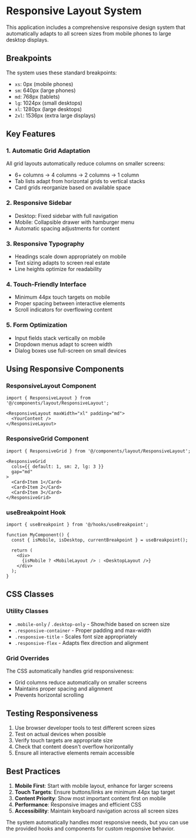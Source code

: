 # Responsive Layout System

This application includes a comprehensive responsive design system that automatically adapts to all screen sizes from mobile phones to large desktop displays.

## Breakpoints

The system uses these standard breakpoints:
- `xs`: 0px (mobile phones)
- `sm`: 640px (large phones)
- `md`: 768px (tablets) 
- `lg`: 1024px (small desktops)
- `xl`: 1280px (large desktops)
- `2xl`: 1536px (extra large displays)

## Key Features

### 1. Automatic Grid Adaptation
All grid layouts automatically reduce columns on smaller screens:
- 6+ columns → 4 columns → 2 columns → 1 column
- Tab lists adapt from horizontal grids to vertical stacks
- Card grids reorganize based on available space

### 2. Responsive Sidebar
- Desktop: Fixed sidebar with full navigation
- Mobile: Collapsible drawer with hamburger menu
- Automatic spacing adjustments for content

### 3. Responsive Typography
- Headings scale down appropriately on mobile
- Text sizing adapts to screen real estate
- Line heights optimize for readability

### 4. Touch-Friendly Interface
- Minimum 44px touch targets on mobile
- Proper spacing between interactive elements
- Scroll indicators for overflowing content

### 5. Form Optimization
- Input fields stack vertically on mobile
- Dropdown menus adapt to screen width
- Dialog boxes use full-screen on small devices

## Using Responsive Components

### ResponsiveLayout Component
```tsx
import { ResponsiveLayout } from '@/components/layout/ResponsiveLayout';

<ResponsiveLayout maxWidth="xl" padding="md">
  <YourContent />
</ResponsiveLayout>
```

### ResponsiveGrid Component
```tsx
import { ResponsiveGrid } from '@/components/layout/ResponsiveLayout';

<ResponsiveGrid 
  cols={{ default: 1, sm: 2, lg: 3 }}
  gap="md"
>
  <Card>Item 1</Card>
  <Card>Item 2</Card>
  <Card>Item 3</Card>
</ResponsiveGrid>
```

### useBreakpoint Hook
```tsx
import { useBreakpoint } from '@/hooks/useBreakpoint';

function MyComponent() {
  const { isMobile, isDesktop, currentBreakpoint } = useBreakpoint();
  
  return (
    <div>
      {isMobile ? <MobileLayout /> : <DesktopLayout />}
    </div>
  );
}
```

## CSS Classes

### Utility Classes
- `.mobile-only` / `.desktop-only` - Show/hide based on screen size
- `.responsive-container` - Proper padding and max-width
- `.responsive-title` - Scales font size appropriately
- `.responsive-flex` - Adapts flex direction and alignment

### Grid Overrides
The CSS automatically handles grid responsiveness:
- Grid columns reduce automatically on smaller screens
- Maintains proper spacing and alignment
- Prevents horizontal scrolling

## Testing Responsiveness

1. Use browser developer tools to test different screen sizes
2. Test on actual devices when possible
3. Verify touch targets are appropriate size
4. Check that content doesn't overflow horizontally
5. Ensure all interactive elements remain accessible

## Best Practices

1. **Mobile First**: Start with mobile layout, enhance for larger screens
2. **Touch Targets**: Ensure buttons/links are minimum 44px tap target
3. **Content Priority**: Show most important content first on mobile
4. **Performance**: Responsive images and efficient CSS
5. **Accessibility**: Maintain keyboard navigation across all screen sizes

The system automatically handles most responsive needs, but you can use the provided hooks and components for custom responsive behavior.